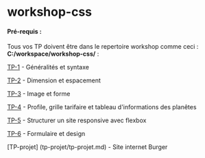 # workshop-css

#### Pré-requis :
Tous vos TP doivent être dans le repertoire workshop comme ceci : **C:/workspace/workshop-css/** : 


[TP-1](tp-1.md) - Généralités et syntaxe

[TP-2](tp-2.md) -  Dimension et espacement

[TP-3](tp-3/tp-3.md) - Image et forme

[TP-4](tp-4/tp-4.md) - Profile, grille tarifaire et tableau d'informations des planêtes

[TP-5](tp-5/tp-5.md) - Structurer un site responsive avec flexbox 

[TP-6](tp-6/tp-6.md) - Formulaire et design

[TP-projet] (tp-projet/tp-projet.md) - Site internet Burger


